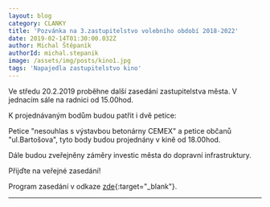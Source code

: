 ```yaml
---
layout: blog
category: CLANKY
title: 'Pozvánka na 3.zastupitelstvo volebního období 2018-2022'
date: 2019-02-14T01:30:00.032Z
author: Michal Štěpaník
authorId: michal.stepanik
image: /assets/img/posts/kino1.jpg
tags: 'Napajedla zastupitelstvo kino'
---
```


Ve středu 20.2.2019 proběhne další zasedání zastupitelstva města. V jednacím sále na radnici od 15.00hod.


K projednávaným bodům budou patřit i dvě petice: 

Petice "nesouhlas s výstavbou betonárny CEMEX" a petice občanů "ul.Bartošova",
tyto body budou projednány v kině od 18.00hod.

Dále budou zveřejněny záměry investic města do dopravní infrastruktury.

Přijďte na veřejné zasedání! 



Program zasedání v odkaze [zde](http://www.napajedla.cz/urednideska/1594/ZM%20pozv%C3%A1nka%2020.02.2019.pdf){:target="_blank"}.

 



---
